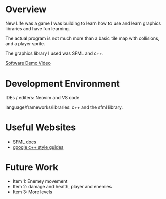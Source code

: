 # Overview

New Life was a game I was building to learn how to use and learn graphics 
libraries and have fun learning.

The actual program is not much more than a basic tile map with collisions, and a player sprite. 

The graphics library I used was SFML and c++. 

[Software Demo Video](http://youtube.link.goes.here)

# Development Environment

IDEs / editers: Neovim and VS code

language/frameworks/libraries: c++ and the sfml library.

# Useful Websites
* [SFML docs](https://www.sfml-dev.org/documentation/2.6.1/)
* [google c++ style guides](https://google.github.io/styleguide/cppguide.html)

# Future Work

* Item 1: Enemey movement
* Item 2: damage and health, player and enemies
* Item 3: More levels

